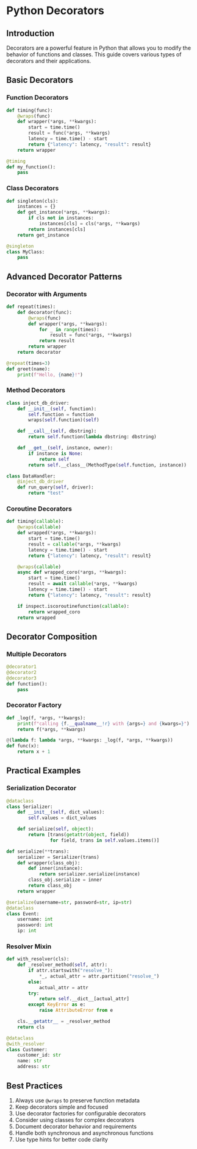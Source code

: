 # Python Decorators

## Introduction

Decorators are a powerful feature in Python that allows you to modify the behavior of functions and classes. This guide covers various types of decorators and their applications.

## Basic Decorators

### Function Decorators
```python
def timing(func):
    @wraps(func)
    def wrapper(*args, **kwargs):
        start = time.time()
        result = func(*args, **kwargs)
        latency = time.time() - start
        return {"latency": latency, "result": result}
    return wrapper

@timing
def my_function():
    pass
```

### Class Decorators
```python
def singleton(cls):
    instances = {}
    def get_instance(*args, **kwargs):
        if cls not in instances:
            instances[cls] = cls(*args, **kwargs)
        return instances[cls]
    return get_instance

@singleton
class MyClass:
    pass
```

## Advanced Decorator Patterns

### Decorator with Arguments
```python
def repeat(times):
    def decorator(func):
        @wraps(func)
        def wrapper(*args, **kwargs):
            for _ in range(times):
                result = func(*args, **kwargs)
            return result
        return wrapper
    return decorator

@repeat(times=3)
def greet(name):
    print(f"Hello, {name}!")
```

### Method Decorators
```python
class inject_db_driver:
    def __init__(self, function):
        self.function = function
        wraps(self.function)(self)

    def __call__(self, dbstring):
        return self.function(lambda dbstring: dbstring)

    def __get__(self, instance, owner):
        if instance is None:
            return self
        return self.__class__(MethodType(self.function, instance))

class DataHandler:
    @inject_db_driver
    def run_query(self, driver):
        return "test"
```

### Coroutine Decorators
```python
def timing(callable):
    @wraps(callable)
    def wrapped(*args, **kwargs):
        start = time.time()
        result = callable(*args, **kwargs)
        latency = time.time() - start
        return {"latency": latency, "result": result}

    @wraps(callable)
    async def wrapped_coro(*args, **kwargs):
        start = time.time()
        result = await callable(*args, **kwargs)
        latency = time.time() - start
        return {"latency": latency, "result": result}

    if inspect.iscoroutinefunction(callable):
        return wrapped_coro
    return wrapped
```

## Decorator Composition

### Multiple Decorators
```python
@decorator1
@decorator2
@decorator3
def function():
    pass
```

### Decorator Factory
```python
def _log(f, *args, **kwargs):
    print(f"calling {f.__qualname__!r} with {args=} and {kwargs=}")
    return f(*args, **kwargs)

@(lambda f: lambda *args, **kwargs: _log(f, *args, **kwargs))
def func(x):
    return x + 1
```

## Practical Examples

### Serialization Decorator
```python
@dataclass
class Serializer:
    def __init__(self, dict_values):
        self.values = dict_values

    def serialize(self, object):
        return [trans(getattr(object, field)) 
                for field, trans in self.values.items()]

def serialize(**trans):
    serializer = Serializer(trans)
    def wrapper(class_obj):
        def inner(instance):
            return serializer.serialize(instance)
        class_obj.serialize = inner
        return class_obj
    return wrapper

@serialize(username=str, password=str, ip=str)
@dataclass
class Event:
    username: int
    password: int
    ip: int
```

### Resolver Mixin
```python
def with_resolver(cls):
    def _resolver_method(self, attr):
        if attr.startswith("resolve_"):
            *_, actual_attr = attr.partition("resolve_")
        else:
            actual_attr = attr
        try:
            return self.__dict__[actual_attr]
        except KeyError as e:
            raise AttributeError from e

    cls.__getattr__ = _resolver_method
    return cls

@dataclass
@with_resolver
class Customer:
    customer_id: str
    name: str
    address: str
```

## Best Practices

1. Always use `@wraps` to preserve function metadata
2. Keep decorators simple and focused
3. Use decorator factories for configurable decorators
4. Consider using classes for complex decorators
5. Document decorator behavior and requirements
6. Handle both synchronous and asynchronous functions
7. Use type hints for better code clarity